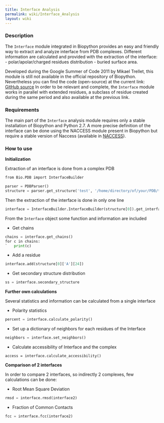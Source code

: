 ```yaml
---
title: Interface Analysis
permalink: wiki/Interface_Analysis
layout: wiki
---
```


### Description

The `Interface` module integrated in Biopython provides an easy and
friendly way to extract and analyze interface from PDB complexes.
Different information are calculated and provided with the extraction of
the interface: - polar/apolar/charged residues distribution - buried
surface area.

Developed during the Google Summer of Code 2011 by Mikael Trellet, this
module is still not available in the official repository of Biopython.
Nevertheless you can find the code (open-source) at the current link:
[GitHub
source](https://github.com/mtrellet/biopython/tree/interface_analysis)
In order to be relevant and complete, the `Interface` module works in
parallel with extended residues, a subclass of residue created during
the same period and also available at the previous link.

### Requirements

The main part of the `Interface` analysis module requires only a stable
installation of Biopython and Python 2.7. A more precise definition of
the interface can be done using the NACCESS module present in Biopython
but require a stable version of Naccess (available in
[NACCESS](http://www.bioinf.manchester.ac.uk/naccess/)).

### How to use

**Initialization**

Extraction of an interface is done from a complex PDB

``` python
from Bio.PDB import InterfaceBuilder

parser = PDBParser()
structure = parser.get_structure('test', '/home/directory/of/your/PDB/test.pdb')
```

Then the extraction of the interface is done in only one line

``` python
interface = InterfaceBuilder.InterfaceBuilder(structure[0]).get_interface()
```

From the `Interface` object some function and information are included

-   Get chains

``` python
chains = interface.get_chains()
for c in chains:
`   print(c)
```

-   Add a residue

``` python
interface.add(structure[0]['A'][24])
```

-   Get secondary structure distribution

``` python
ss = interface.secondary_structure
```

**Further own calculations**

Several statistics and information can be calculated from a single
interface

-   Polarity statistics

``` python
percent = interface.calculate_polarity()
```

-   Set up a dictionary of neighbors for each residues of the Interface

``` python
neighbors = interface.set_neighbors()
```

-   Calculate accessibility of Interface and the complex

``` pyhon
access = interface.calculate_accessibility()
```

**Comparison of 2 interfaces**

In order to compare 2 interfaces, so indirectly 2 complexes, few
calculations can be done:

-   Root Mean Square Deviation

``` python
rmsd = interface.rmsd(interface2)
```

-   Fraction of Common Contacts

``` python
fcc = interface.fcc(interface2)
```
